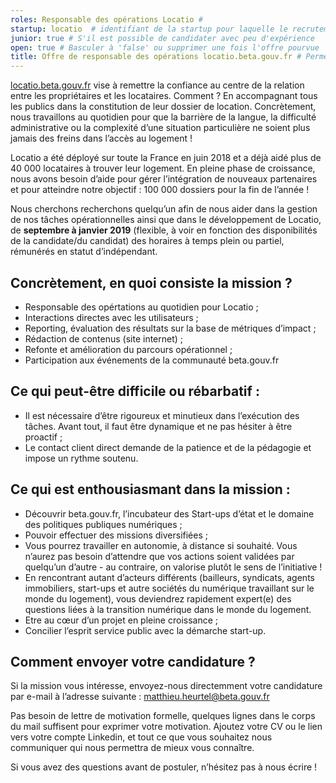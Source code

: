 ```yaml
---
roles: Responsable des opérations Locatio #
startup: locatio  # identifiant de la startup pour laquelle le recrutement est fait ; créer la startup si elle n'existe pas encore
junior: true # S'il est possible de candidater avec peu d'expérience
open: true # Basculer à 'false' ou supprimer une fois l'offre pourvue
title: Offre de responsable des opérations locatio.beta.gouv.fr # Permet d'avoir un titre spécifique pour la page de cette offre
---
```


[locatio.beta.gouv.fr](http://locatio.beta.gouv.fr) vise à remettre la confiance au centre de la relation  entre  les  propriétaires  et  les  locataires.  Comment  ?  En accompagnant  tous  les  publics  dans  la  constitution  de  leur  dossier  de location. Concrètement, nous travaillons au quotidien pour que la barrière de la langue, la difficulté administrative ou la complexité d’une situation particulière ne soient plus jamais des freins dans l’accès au logement !

Locatio a été déployé sur toute la France en juin 2018 et a déjà aidé plus de  40  000  locataires  à  trouver  leur  logement.  En  pleine  phase  de croissance, nous avons besoin d’aide pour gérer l’intégration de nouveaux partenaires et pour atteindre notre objectif : 100 000 dossiers pour la fin de l’année !

Nous cherchons recherchons quelqu’un afin de nous aider dans la gestion de nos tâches opérationnelles ainsi que dans le développement de Locatio, de **septembre  à  janvier  2019** (flexible,  à  voir  en  fonction  des disponibilités de la candidate/du candidat) des horaires à temps plein ou partiel, rémunérés en statut d’indépendant.

## Concrètement, en quoi consiste la mission ?
- Responsable des opértations au quotidien pour Locatio ;
- Interactions directes avec les utilisateurs ; 
- Reporting, évaluation des résultats sur la base de métriques d’impact ;
- Rédaction de contenus (site internet) ;
- Refonte et amélioration du parcours opérationnel ;
- Participation aux événements de la communauté beta.gouv.fr

## Ce qui peut-être difficile ou rébarbatif :
- Il est nécessaire d’être rigoureux et minutieux dans l’exécution des tâches. Avant tout, il faut être dynamique  et ne pas hésiter à être 
proactif ;
- Le contact client direct demande de la patience et de la pédagogie et impose un rythme soutenu.

## Ce qui est enthousiasmant dans la mission :

- Découvrir beta.gouv.fr, l’incubateur des Start-ups d’état et le domaine des politiques publiques numériques ;
- Pouvoir effectuer des missions diversifiées ; 
- Vous pourrez travailler en autonomie, à distance si souhaité. Vous n’aurez pas besoin d’attendre que vos actions soient validées par quelqu’un d’autre - au contraire, on valorise plutôt le sens de l’initiative !
- En rencontrant autant d’acteurs différents (bailleurs, syndicats, agents immobiliers, start-ups et autre sociétés du numérique travaillant sur le monde du logement), vous deviendrez rapidement expert(e) des questions liées à la transition numérique dans le monde du logement.
- Etre au cœur d’un projet en pleine croissance ;
- Concilier l’esprit service public avec la démarche start-up.

## Comment envoyer votre candidature ?

Si la mission vous intéresse, envoyez-nous directemment votre candidature par e-mail à l’adresse suivante  : [matthieu.heurtel@beta.gouv.fr](mailto:matthieu.heurtel@beta.gouv.fr)

Pas besoin de lettre de motivation formelle, quelques lignes dans le corps du mail suffisent pour exprimer votre motivation. Ajoutez votre CV ou le lien vers votre compte Linkedin, et tout ce que vous souhaitez nous communiquer qui nous permettra de mieux vous connaître.

Si vous avez des questions avant de postuler, n’hésitez pas à nous écrire !
